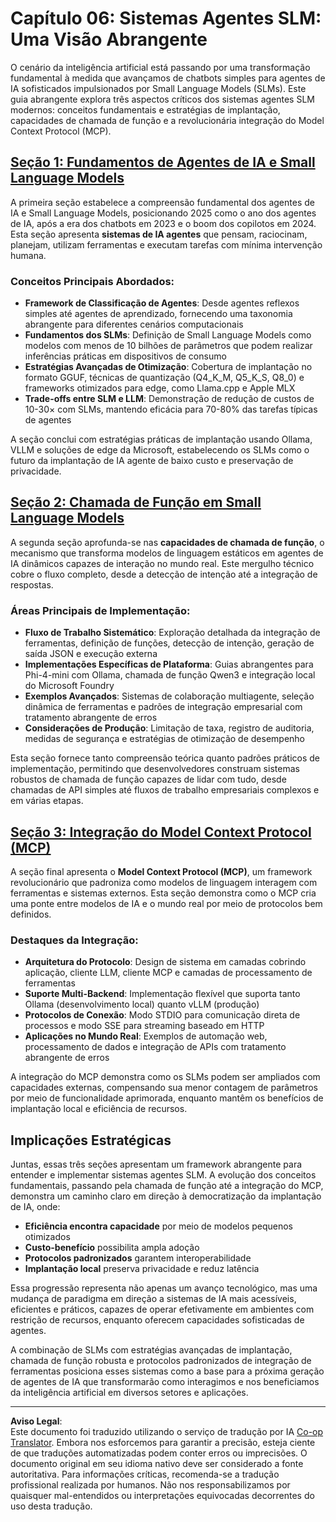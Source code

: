 <!--
CO_OP_TRANSLATOR_METADATA:
{
  "original_hash": "b17bf7f849519fac995c24ab9e2d0be8",
  "translation_date": "2025-09-17T23:07:10+00:00",
  "source_file": "Module06/README.md",
  "language_code": "br"
}
-->
# Capítulo 06: Sistemas Agentes SLM: Uma Visão Abrangente

O cenário da inteligência artificial está passando por uma transformação fundamental à medida que avançamos de chatbots simples para agentes de IA sofisticados impulsionados por Small Language Models (SLMs). Este guia abrangente explora três aspectos críticos dos sistemas agentes SLM modernos: conceitos fundamentais e estratégias de implantação, capacidades de chamada de função e a revolucionária integração do Model Context Protocol (MCP).

## [Seção 1: Fundamentos de Agentes de IA e Small Language Models](./01.IntroduceAgent.md)

A primeira seção estabelece a compreensão fundamental dos agentes de IA e Small Language Models, posicionando 2025 como o ano dos agentes de IA, após a era dos chatbots em 2023 e o boom dos copilotos em 2024. Esta seção apresenta **sistemas de IA agentes** que pensam, raciocinam, planejam, utilizam ferramentas e executam tarefas com mínima intervenção humana.

### Conceitos Principais Abordados:
- **Framework de Classificação de Agentes**: Desde agentes reflexos simples até agentes de aprendizado, fornecendo uma taxonomia abrangente para diferentes cenários computacionais
- **Fundamentos dos SLMs**: Definição de Small Language Models como modelos com menos de 10 bilhões de parâmetros que podem realizar inferências práticas em dispositivos de consumo
- **Estratégias Avançadas de Otimização**: Cobertura de implantação no formato GGUF, técnicas de quantização (Q4_K_M, Q5_K_S, Q8_0) e frameworks otimizados para edge, como Llama.cpp e Apple MLX
- **Trade-offs entre SLM e LLM**: Demonstração de redução de custos de 10-30× com SLMs, mantendo eficácia para 70-80% das tarefas típicas de agentes

A seção conclui com estratégias práticas de implantação usando Ollama, VLLM e soluções de edge da Microsoft, estabelecendo os SLMs como o futuro da implantação de IA agente de baixo custo e preservação de privacidade.

## [Seção 2: Chamada de Função em Small Language Models](./02.FunctionCalling.md)

A segunda seção aprofunda-se nas **capacidades de chamada de função**, o mecanismo que transforma modelos de linguagem estáticos em agentes de IA dinâmicos capazes de interação no mundo real. Este mergulho técnico cobre o fluxo completo, desde a detecção de intenção até a integração de respostas.

### Áreas Principais de Implementação:
- **Fluxo de Trabalho Sistemático**: Exploração detalhada da integração de ferramentas, definição de funções, detecção de intenção, geração de saída JSON e execução externa
- **Implementações Específicas de Plataforma**: Guias abrangentes para Phi-4-mini com Ollama, chamada de função Qwen3 e integração local do Microsoft Foundry
- **Exemplos Avançados**: Sistemas de colaboração multiagente, seleção dinâmica de ferramentas e padrões de integração empresarial com tratamento abrangente de erros
- **Considerações de Produção**: Limitação de taxa, registro de auditoria, medidas de segurança e estratégias de otimização de desempenho

Esta seção fornece tanto compreensão teórica quanto padrões práticos de implementação, permitindo que desenvolvedores construam sistemas robustos de chamada de função capazes de lidar com tudo, desde chamadas de API simples até fluxos de trabalho empresariais complexos e em várias etapas.

## [Seção 3: Integração do Model Context Protocol (MCP)](./03.IntroduceMCP.md)

A seção final apresenta o **Model Context Protocol (MCP)**, um framework revolucionário que padroniza como modelos de linguagem interagem com ferramentas e sistemas externos. Esta seção demonstra como o MCP cria uma ponte entre modelos de IA e o mundo real por meio de protocolos bem definidos.

### Destaques da Integração:
- **Arquitetura do Protocolo**: Design de sistema em camadas cobrindo aplicação, cliente LLM, cliente MCP e camadas de processamento de ferramentas
- **Suporte Multi-Backend**: Implementação flexível que suporta tanto Ollama (desenvolvimento local) quanto vLLM (produção)
- **Protocolos de Conexão**: Modo STDIO para comunicação direta de processos e modo SSE para streaming baseado em HTTP
- **Aplicações no Mundo Real**: Exemplos de automação web, processamento de dados e integração de APIs com tratamento abrangente de erros

A integração do MCP demonstra como os SLMs podem ser ampliados com capacidades externas, compensando sua menor contagem de parâmetros por meio de funcionalidade aprimorada, enquanto mantêm os benefícios de implantação local e eficiência de recursos.

## Implicações Estratégicas

Juntas, essas três seções apresentam um framework abrangente para entender e implementar sistemas agentes SLM. A evolução dos conceitos fundamentais, passando pela chamada de função até a integração do MCP, demonstra um caminho claro em direção à democratização da implantação de IA, onde:

- **Eficiência encontra capacidade** por meio de modelos pequenos otimizados
- **Custo-benefício** possibilita ampla adoção
- **Protocolos padronizados** garantem interoperabilidade
- **Implantação local** preserva privacidade e reduz latência

Essa progressão representa não apenas um avanço tecnológico, mas uma mudança de paradigma em direção a sistemas de IA mais acessíveis, eficientes e práticos, capazes de operar efetivamente em ambientes com restrição de recursos, enquanto oferecem capacidades sofisticadas de agentes.

A combinação de SLMs com estratégias avançadas de implantação, chamada de função robusta e protocolos padronizados de integração de ferramentas posiciona esses sistemas como a base para a próxima geração de agentes de IA que transformarão como interagimos e nos beneficiamos da inteligência artificial em diversos setores e aplicações.

---

**Aviso Legal**:  
Este documento foi traduzido utilizando o serviço de tradução por IA [Co-op Translator](https://github.com/Azure/co-op-translator). Embora nos esforcemos para garantir a precisão, esteja ciente de que traduções automatizadas podem conter erros ou imprecisões. O documento original em seu idioma nativo deve ser considerado a fonte autoritativa. Para informações críticas, recomenda-se a tradução profissional realizada por humanos. Não nos responsabilizamos por quaisquer mal-entendidos ou interpretações equivocadas decorrentes do uso desta tradução.